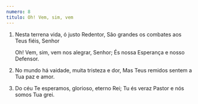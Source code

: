 ```yaml
---
numero: 8
titulo: Oh! Vem, sim, vem
---
```

1. Nesta terrena vida, ó justo Redentor,
   São grandes os combates aos Teus fiéis, Senhor

   Oh! Vem, sim, vem nos alegrar, Senhor;
   És nossa Esperança e nosso Defensor.

2. No mundo há vaidade, muita tristeza e dor,
   Mas Teus remidos sentem a Tua paz e amor.

3. Do céu Te esperamos, glorioso, eterno Rei;
   Tu és veraz Pastor e nós somos Tua grei.
